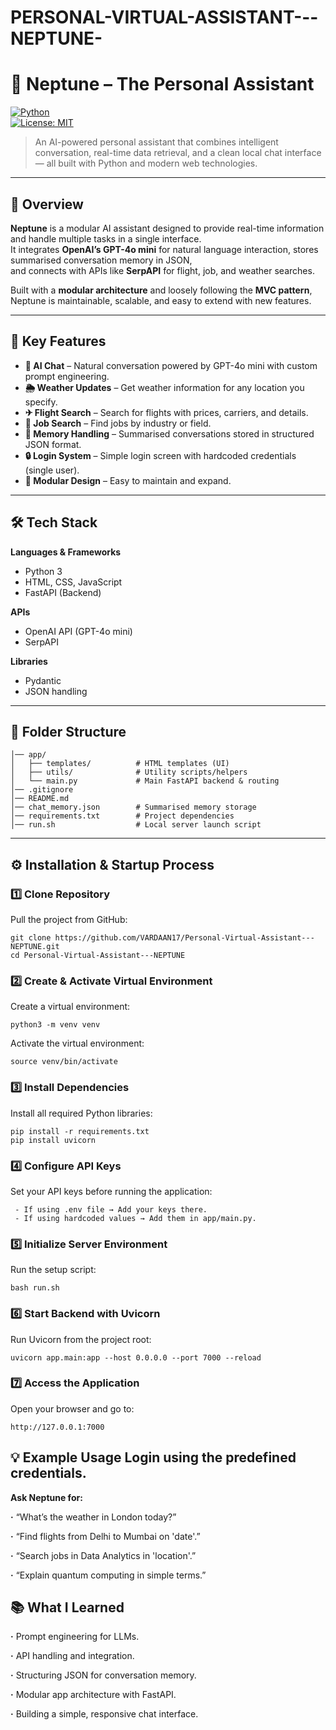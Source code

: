 # PERSONAL-VIRTUAL-ASSISTANT---NEPTUNE-

# 🧠 Neptune – The Personal Assistant

[![Python](https://img.shields.io/badge/Python-3.10%2B-blue)](https://www.python.org/)  
[![License: MIT](https://img.shields.io/badge/License-MIT-green.svg)](LICENSE)  

> An AI-powered personal assistant that combines intelligent conversation, real-time data retrieval, and a clean local chat interface — all built with Python and modern web technologies.

---

## 📌 Overview
**Neptune** is a modular AI assistant designed to provide real-time information and handle multiple tasks in a single interface.  
It integrates **OpenAI’s GPT-4o mini** for natural language interaction, stores summarised conversation memory in JSON,  
and connects with APIs like **SerpAPI** for flight, job, and weather searches.

Built with a **modular architecture** and loosely following the **MVC pattern**, Neptune is maintainable, scalable, and easy to extend with new features.

---

## 🚀 Key Features
- **💬 AI Chat** – Natural conversation powered by GPT-4o mini with custom prompt engineering.  
- **🌦 Weather Updates** – Get weather information for any location you specify.  
- **✈ Flight Search** – Search for flights with prices, carriers, and details.  
- **💼 Job Search** – Find jobs by industry or field.  
- **🧠 Memory Handling** – Summarised conversations stored in structured JSON format.  
- **🔒 Login System** – Simple login screen with hardcoded credentials (single user).  
- **📂 Modular Design** – Easy to maintain and expand.

---

## 🛠 Tech Stack
**Languages & Frameworks**
- Python 3  
- HTML, CSS, JavaScript  
- FastAPI (Backend)  

**APIs**
- OpenAI API (GPT-4o mini)  
- SerpAPI  

**Libraries**
- Pydantic  
- JSON handling  

---

## 📂 Folder Structure
```neptune/
│── app/
│   ├── templates/          # HTML templates (UI)
│   ├── utils/              # Utility scripts/helpers
│   └── main.py             # Main FastAPI backend & routing
│── .gitignore
│── README.md
│── chat_memory.json        # Summarised memory storage
│── requirements.txt        # Project dependencies
│── run.sh                  # Local server launch script
```

---

## ⚙ Installation & Startup Process

### 1️⃣ Clone Repository
Pull the project from GitHub:

```
git clone https://github.com/VARDAAN17/Personal-Virtual-Assistant---NEPTUNE.git
cd Personal-Virtual-Assistant---NEPTUNE
```

### 2️⃣ Create & Activate Virtual Environment
Create a virtual environment:

```
python3 -m venv venv
```
Activate the virtual environment:

```
source venv/bin/activate
```

### 3️⃣ Install Dependencies
Install all required Python libraries:

```
pip install -r requirements.txt
pip install uvicorn
```

### 4️⃣ Configure API Keys
Set your API keys before running the application:
```
 - If using .env file → Add your keys there.
 - If using hardcoded values → Add them in app/main.py.
```

### 5️⃣ Initialize Server Environment
Run the setup script:

```
bash run.sh
```

### 6️⃣ Start Backend with Uvicorn
Run Uvicorn from the project root:
``` 
uvicorn app.main:app --host 0.0.0.0 --port 7000 --reload
```

### 7️⃣ Access the Application
Open your browser and go to:
```
http://127.0.0.1:7000
```


## 💡 **Example Usage Login using the predefined credentials.**

**Ask Neptune for:**

**·** “What’s the weather in London today?”

**·** “Find flights from Delhi to Mumbai on 'date'.”

**·** “Search jobs in Data Analytics in 'location'.”

**·** “Explain quantum computing in simple terms.”


## 📚 **What I Learned**

**·** Prompt engineering for LLMs.

**·** API handling and integration.

**·** Structuring JSON for conversation memory.

**·** Modular app architecture with FastAPI.

**·** Building a simple, responsive chat interface.


